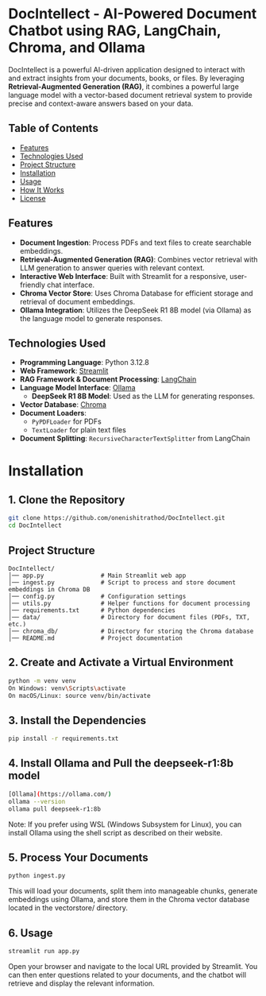 # DocIntellect - AI-Powered Document Chatbot using RAG, LangChain, Chroma, and Ollama
DocIntellect is a powerful AI-driven application designed to interact with and extract insights from your documents, books, or files. By leveraging **Retrieval-Augmented Generation (RAG)**, it combines a powerful large language model with a vector-based document retrieval system to provide precise and context-aware answers based on your data.

## Table of Contents

- [Features](#features)
- [Technologies Used](#technologies-used)
- [Project Structure](#project-structure)
- [Installation](#installation)
- [Usage](#usage)
- [How It Works](#how-it-works)
- [License](#license)

## Features

- **Document Ingestion**: Process PDFs and text files to create searchable embeddings.
- **Retrieval-Augmented Generation (RAG)**: Combines vector retrieval with LLM generation to answer queries with relevant context.
- **Interactive Web Interface**: Built with Streamlit for a responsive, user-friendly chat interface.
- **Chroma Vector Store**: Uses Chroma Database for efficient storage and retrieval of document embeddings.
- **Ollama Integration**: Utilizes the DeepSeek R1 8B model (via Ollama) as the language model to generate responses.

## Technologies Used

- **Programming Language**: Python 3.12.8
- **Web Framework**: [Streamlit](https://streamlit.io/)
- **RAG Framework & Document Processing**: [LangChain](https://github.com/langchain-ai/langchain)
- **Language Model Interface**: [Ollama](https://ollama.com/)
  - **DeepSeek R1 8B Model**: Used as the LLM for generating responses.
- **Vector Database**: [Chroma](https://www.trychroma.com/)
- **Document Loaders**: 
  - `PyPDFLoader` for PDFs
  - `TextLoader` for plain text files
- **Document Splitting**: `RecursiveCharacterTextSplitter` from LangChain

# Installation

## 1. Clone the Repository
  ```bash
  git clone https://github.com/onenishitrathod/DocIntellect.git
  cd DocIntellect
  ```

## Project Structure
```plaintext
DocIntellect/
│── app.py                # Main Streamlit web app
│── ingest.py             # Script to process and store document embeddings in Chroma DB
│── config.py             # Configuration settings
│── utils.py              # Helper functions for document processing
│── requirements.txt      # Python dependencies
│── data/                 # Directory for document files (PDFs, TXT, etc.)
│── chroma_db/            # Directory for storing the Chroma database
│── README.md             # Project documentation
```

## 2. Create and Activate a Virtual Environment
  ```bash
  python -m venv venv
  On Windows: venv\Scripts\activate
  On macOS/Linux: source venv/bin/activate
  ```

## 3. Install the Dependencies
  ```bash
  pip install -r requirements.txt
  ```

## 4. Install Ollama and Pull the deepseek-r1:8b model
  ```bash
  [Ollama](https://ollama.com/)
  ollama --version
  ollama pull deepseek-r1:8b
  ```
Note: If you prefer using WSL (Windows Subsystem for Linux), you can install Ollama using the shell script as described on their website.

## 5. Process Your Documents
  ```bash
  python ingest.py
  ```
This will load your documents, split them into manageable chunks, generate embeddings using Ollama, and store them in the Chroma vector database located in the vectorstore/ directory.

## 6. Usage
  ```bash
streamlit run app.py
  ```
Open your browser and navigate to the local URL provided by Streamlit. You can then enter questions related to your documents, and the chatbot will retrieve and display the relevant information.
